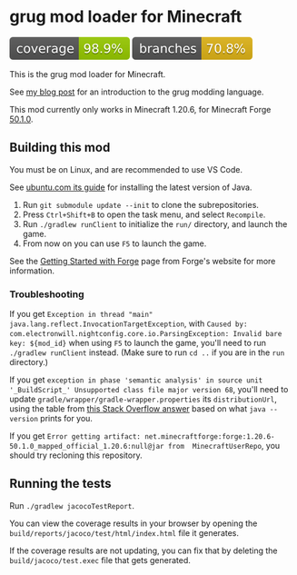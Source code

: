 # grug mod loader for Minecraft

[![Coverage](.github/badges/jacoco.svg)](https://github.com/MyNameIsTrez/grug-mod-loader-for-minecraft/actions/workflows/build.yml)
[![Branches](.github/badges/branches.svg)](https://github.com/MyNameIsTrez/grug-mod-loader-for-minecraft/actions/workflows/build.yml)

This is the grug mod loader for Minecraft.

See [my blog post](https://mynameistrez.github.io/2024/02/29/creating-the-perfect-modding-language.html) for an introduction to the grug modding language.

This mod currently only works in Minecraft 1.20.6, for Minecraft Forge [50.1.0](https://files.minecraftforge.net/net/minecraftforge/forge/index_1.20.6.html).

## Building this mod

You must be on Linux, and are recommended to use VS Code.

See [ubuntu.com its guide](https://ubuntu.com/tutorials/install-jre) for installing the latest version of Java.

1. Run `git submodule update --init` to clone the subrepositories.
2. Press `Ctrl+Shift+B` to open the task menu, and select `Recompile`.
3. Run `./gradlew runClient` to initialize the `run/` directory, and launch the game.
4. From now on you can use `F5` to launch the game.

See the [Getting Started with Forge](https://docs.minecraftforge.net/en/latest/gettingstarted/) page from Forge's website for more information.

### Troubleshooting

If you get `Exception in thread "main" java.lang.reflect.InvocationTargetException`, with `Caused by: com.electronwill.nightconfig.core.io.ParsingException: Invalid bare key: ${mod_id}` when using `F5` to launch the game, you'll need to run `./gradlew runClient` instead. (Make sure to run `cd ..` if you are in the `run` directory.)

If you get `exception in phase 'semantic analysis' in source unit '_BuildScript_' Unsupported class file major version 68`, you'll need to update `gradle/wrapper/gradle-wrapper.properties` its `distributionUrl`, using the table from [this Stack Overflow answer](https://stackoverflow.com/a/75117113/13279557) based on what `java --version` prints for you.

If you get `Error getting artifact: net.minecraftforge:forge:1.20.6-50.1.0_mapped_official_1.20.6:null@jar from  MinecraftUserRepo`, you should try recloning this repository.

## Running the tests

Run `./gradlew jacocoTestReport`.

You can view the coverage results in your browser by opening the `build/reports/jacoco/test/html/index.html` file it generates.

If the coverage results are not updating, you can fix that by deleting the `build/jacoco/test.exec` file that gets generated.
